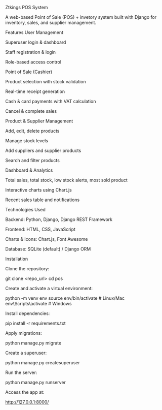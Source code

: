 Ztkings POS System

A web-based Point of Sale (POS) + invetory system built with Django for inventory, sales, and supplier management.

Features
User Management

Superuser login & dashboard

Staff registration & login

Role-based access control

Point of Sale (Cashier)

Product selection with stock validation

Real-time receipt generation

Cash & card payments with VAT calculation

Cancel & complete sales

Product & Supplier Management

Add, edit, delete products

Manage stock levels

Add suppliers and supplier products

Search and filter products

Dashboard & Analytics

Total sales, total stock, low stock alerts, most sold product

Interactive charts using Chart.js

Recent sales table and notifications

Technologies Used

Backend: Python, Django, Django REST Framework

Frontend: HTML, CSS, JavaScript

Charts & Icons: Chart.js, Font Awesome

Database: SQLite (default) / Django ORM

Installation

Clone the repository:

git clone <repo_url>
cd pos


Create and activate a virtual environment:

python -m venv env
source env/bin/activate  # Linux/Mac
env\Scripts\activate     # Windows


Install dependencies:

pip install -r requirements.txt


Apply migrations:

python manage.py migrate


Create a superuser:

python manage.py createsuperuser


Run the server:

python manage.py runserver


Access the app at:

http://127.0.0.1:8000/